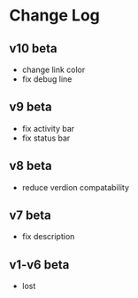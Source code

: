 # Change Log

## v10 beta
- change link color
- fix debug line

## v9 beta
- fix activity bar
- fix status bar

## v8 beta
- reduce verdion compatability

## v7 beta
- fix description

## v1-v6 beta
- lost